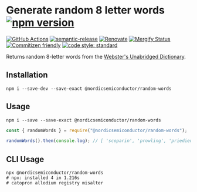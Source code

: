 # Generate random 8 letter words [![npm version](https://img.shields.io/npm/v/@nordicsemiconductor/random-words.svg)](https://www.npmjs.com/package/@nordicsemiconductor/random-words)

[![GitHub Actions](https://github.com/NordicSemiconductor/random-words-js/workflows/Test%20and%20Release/badge.svg)](https://github.com/NordicSemiconductor/random-words-js/actions)
[![semantic-release](https://img.shields.io/badge/%20%20%F0%9F%93%A6%F0%9F%9A%80-semantic--release-e10079.svg)](https://github.com/semantic-release/semantic-release)
[![Renovate](https://img.shields.io/badge/renovate-enabled-brightgreen.svg)](https://renovatebot.com)
[![Mergify Status](https://img.shields.io/endpoint.svg?url=https://dashboard.mergify.io/badges/NordicSemiconductor/random-words-js)](https://mergify.io)
[![Commitizen friendly](https://img.shields.io/badge/commitizen-friendly-brightgreen.svg)](http://commitizen.github.io/cz-cli/)
[![code style: standard](https://img.shields.io/badge/code_style-standard-brightgreen.svg)](https://github.com/standard/standard)

Returns random 8-letter words from the [Webster's Unabridged Dictionary](http://www.gutenberg.org/ebooks/29765).

## Installation

    npm i --save-dev --save-exact @nordicsemiconductor/random-words

## Usage

    npm i --save --save-exact @nordicsemiconductor/random-words

```javascript
const { randomWords } = require("@nordicsemiconductor/random-words");

randomWords().then(console.log); // [ 'scoparin', 'prowling', 'priedieu', 'gantline' ]
```

## CLI Usage

    npx @nordicsemiconductor/random-words
    # npx: installed 4 in 1.216s
    # catopron allodium registry misalter
